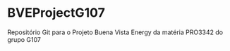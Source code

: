 # BVEProjectG107
Repositório Git para o Projeto Buena Vista Energy da matéria PRO3342 do grupo G107
